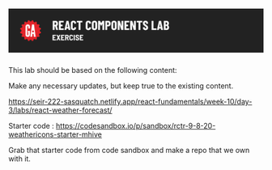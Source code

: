 # ![React Components Lab - Exercise](./assets/hero.png)

This lab should be based on the following content:

Make any necessary updates, but keep true to the existing content. 

https://seir-222-sasquatch.netlify.app/react-fundamentals/week-10/day-3/labs/react-weather-forecast/

Starter code : https://codesandbox.io/p/sandbox/rctr-9-8-20-weathericons-starter-mhive

Grab that starter code from code sandbox and make a repo that we own with it. 
